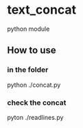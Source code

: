 # text_concat
python module


## How to use
### in the folder 
python ./concat.py 


### check the concat

pyton ./readlines.py
